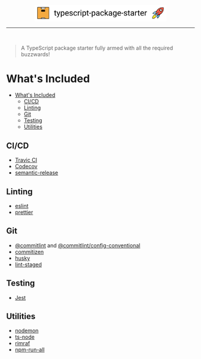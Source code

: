 <p align="center">
    <img width="70%" height="70%" src="./logo.svg"></img>
</p>

<hr />
<br />

> A TypeScript package starter fully armed with all the required buzzwards!

# What's Included

- [What's Included](#whats-included)
  - [CI/CD](#cicd)
  - [Linting](#linting)
  - [Git](#git)
  - [Testing](#testing)
  - [Utilities](#utilities)

## CI/CD

- [Travic CI](https://travis-ci.com/)
- [Codecov](https://codecov.io/)
- [semantic-release](https://github.com/semantic-release/semantic-release)

## Linting

- [eslint](https://github.com/eslint/eslint)
- [prettier](https://github.com/prettier/prettier)

## Git

- [@commitlint](https://github.com/conventional-changelog/commitlint) and [@commitlint/config-conventional](https://github.com/conventional-changelog/commitlint/tree/master/@commitlint/config-conventional)
- [commitizen](https://github.com/commitizen/cz-cli)
- [husky](https://github.com/typicode/husky)
- [lint-staged](https://github.com/okonet/lint-staged)

## Testing

- [Jest](https://github.com/facebook/jest)

## Utilities

- [nodemon](https://github.com/remy/nodemon)
- [ts-node](https://github.com/TypeStrong/ts-node)
- [rimraf](https://github.com/isaacs/rimraf)
- [npm-run-all](https://github.com/mysticatea/npm-run-all)
